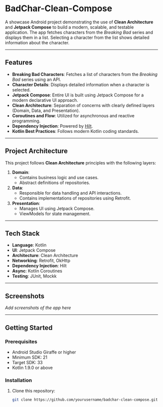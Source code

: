 # BadChar-Clean-Compose

A showcase Android project demonstrating the use of **Clean Architecture** and **Jetpack Compose** to build a modern, scalable, and testable application. The app fetches characters from the *Breaking Bad* series and displays them in a list. Selecting a character from the list shows detailed information about the character.

---

## Features
- **Breaking Bad Characters**: Fetches a list of characters from the *Breaking Bad* series using an API.
- **Character Details**: Displays detailed information when a character is selected.
- **Jetpack Compose**: Entire UI is built using Jetpack Compose for a modern declarative UI approach.
- **Clean Architecture**: Separation of concerns with clearly defined layers (Domain, Data, and Presentation).
- **Coroutines and Flow**: Utilized for asynchronous and reactive programming.
- **Dependency Injection**: Powered by [Hilt](https://developer.android.com/training/dependency-injection/hilt).
- **Kotlin Best Practices**: Follows modern Kotlin coding standards.

---

## Project Architecture

This project follows **Clean Architecture** principles with the following layers:
1. **Domain**:
   - Contains business logic and use cases.
   - Abstract definitions of repositories.
2. **Data**:
   - Responsible for data handling and API interactions.
   - Contains implementations of repositories using Retrofit.
3. **Presentation**:
   - Manages UI using Jetpack Compose.
   - ViewModels for state management.

---

## Tech Stack
- **Language**: Kotlin
- **UI**: Jetpack Compose
- **Architecture**: Clean Architecture
- **Networking**: Retrofit, OkHttp
- **Dependency Injection**: Hilt
- **Async**: Kotlin Coroutines
- **Testing**: JUnit, Mockk

---

## Screenshots
*Add screenshots of the app here*

---

## Getting Started

### Prerequisites
- Android Studio Giraffe or higher
- Minimum SDK: 21
- Target SDK: 33
- Kotlin 1.9.0 or above

### Installation
1. Clone this repository:
   ```bash
   git clone https://github.com/yourusername/badchar-clean-compose.git
